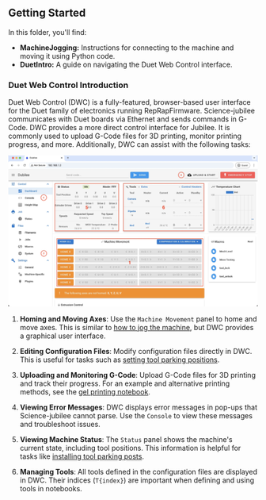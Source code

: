 ## Getting Started

In this folder, you'll find:


- **MachineJogging:** Instructions for connecting to the machine and moving it using Python code.
- **DuetIntro:** A guide on navigating the Duet Web Control interface.

### Duet Web Control Introduction

Duet Web Control (DWC) is a fully-featured, browser-based user interface for the Duet family of electronics running RepRapFirmware. Science-jubilee communicates with Duet boards via Ethernet and sends commands in G-Code. DWC provides a more direct control interface for Jubilee. It is commonly used to upload G-Code files for 3D printing, monitor printing progress, and more. Additionally, DWC can assist with the following tasks:

![Duet Dashboard](duet_dashboard.jpg)

1. **Homing and Moving Axes**: Use the `Machine Movement` panel to home and move axes. This is similar to [how to jog the machine](../general/MachineJogging.ipynb), but DWC provides a graphical user interface.

2. **Editing Configuration Files**: Modify configuration files directly in DWC. This is useful for tasks such as [setting tool parking positions](../calibration/SetToolParkingPositions.ipynb).

3. **Uploading and Monitoring G-Code**: Upload G-Code files for 3D printing and track their progress. For an example and alternative printing methods, see the [gel printing notebook](../syringe/4_GelPrinting.ipynb).

4. **Viewing Error Messages**: DWC displays error messages in pop-ups that Science-jubilee cannot parse. Use the `Console` to view these messages and troubleshoot issues.

5. **Viewing Machine Status**: The `Status` panel shows the machine's current state, including tool positions. This information is helpful for tasks like [installing tool parking posts](../calibration/SetToolParkingPositions.ipynb).

6. **Managing Tools**: All tools defined in the configuration files are displayed in DWC. Their indices (`T{index}`) are important when defining and using tools in notebooks.
